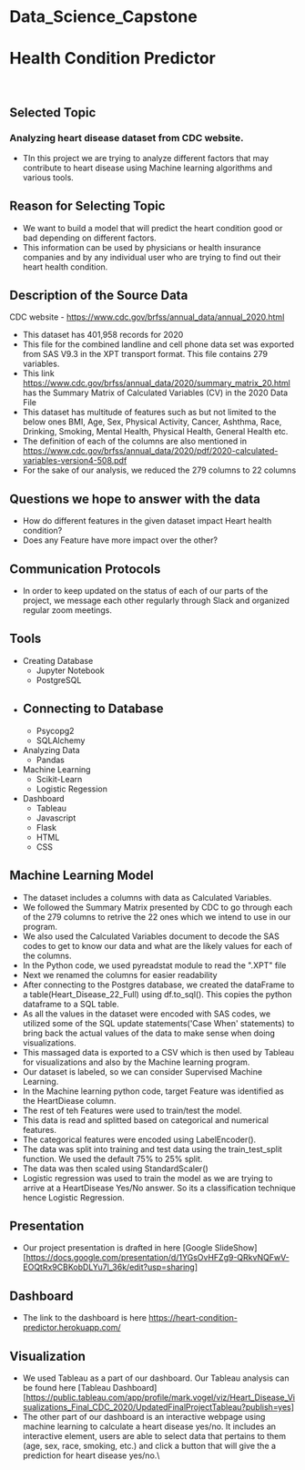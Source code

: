 # Data_Science_Capstone

# Health Condition Predictor
<br>

## Selected Topic
### Analyzing heart disease dataset from CDC website.
- TIn this project we are trying to analyze different factors that may contribute to heart disease using Machine learning algorithms and various tools.   

## Reason for Selecting Topic
- We want to build a model that will predict the heart condition good or bad depending on different factors. 
- This information can be used by physicians or health insurance companies and by any individual user who are trying to find out their heart health condition.

## Description of the Source Data
CDC website - https://www.cdc.gov/brfss/annual_data/annual_2020.html
- This dataset has 401,958 records for 2020 
- This file for the combined landline and cell phone data set was exported from SAS V9.3 in the XPT transport format. This file contains 279 variables.
- This link https://www.cdc.gov/brfss/annual_data/2020/summary_matrix_20.html has the Summary Matrix of Calculated Variables (CV) in the 2020 Data File
- This dataset has multitude of features such as but not limited to the below ones 
BMI, Age, Sex, Physical Activity, Cancer, Ashthma, Race, Drinking, Smoking, Mental Health, Physical Health, General Health etc.
- The definition of each of the columns are also mentioned in https://www.cdc.gov/brfss/annual_data/2020/pdf/2020-calculated-variables-version4-508.pdf
- For the sake of our analysis, we reduced the 279 columns to 22 columns

## Questions we hope to answer with the data
- How do different features in the given dataset impact Heart health condition?
- Does any Feature have more impact over the other?
 

## Communication Protocols
- In order to keep updated on the status of each of our parts of the project, we message each other regularly through Slack and organized regular zoom meetings.

## Tools
- Creating Database
    - Jupyter Notebook
    - PostgreSQL
- Connecting to Database
    - 
    - Psycopg2
    - SQLAlchemy
- Analyzing Data
    - Pandas
- Machine Learning
    - Scikit-Learn
    - Logistic Regession
- Dashboard
    - Tableau
    - Javascript
    - Flask
    - HTML
    - CSS


## Machine Learning Model
- The dataset includes a columns with data as Calculated Variables. 
- We followed the Summary Matrix presented by CDC to go through each of the 279 columns to retrive the 22 ones which we intend to use in our program.
- We also used the Calculated Variables document to decode the SAS codes to get to know our data and what are the likely values for each of the columns. 
- In the Python code, we used pyreadstat module to read the ".XPT" file 
- Next we renamed the columns for easier readability
- After connecting to the Postgres database, we created the dataFrame to a table(Heart_Disease_22_Full) using df.to_sql().  This copies the python dataframe to a SQL table.
- As all the values in the dataset were encoded with SAS codes, we utilized some of the SQL update statements('Case When' statements) to bring back the actual values of the data to make sense when doing visualizations.
- This massaged data is exported to a CSV which is then used by Tableau for visualizations and also by the Machine learning program.
- Our dataset is labeled, so we can consider Supervised Machine Learning.
- In the Machine learning python code, target Feature was identified as the HeartDiease column.
- The rest of teh Features were used to train/test the model.
- This data is read and splitted based on categorical and numerical features. 
- The categorical features were encoded using LabelEncoder().
- The data was split into training and test data using the train_test_split function. We used the default 75% to 25% split.
- The data was then scaled using StandardScaler()
- Logistic regression was used to train the model as we are trying to arrive at a HeartDisease Yes/No answer. So its a classification technique hence Logistic Regression.
 

## Presentation

- Our project presentation is drafted in here [Google SlideShow][https://docs.google.com/presentation/d/1YGsOvHFZg9-QRkvNQFwV-EOQtRx9CBKobDLYu7l_36k/edit?usp=sharing]

## Dashboard
- The link to the  dashboard is here https://heart-condition-predictor.herokuapp.com/

## Visualization
- We used Tableau as a part of our dashboard. Our Tableau analysis can be found here [Tableau Dashboard][https://public.tableau.com/app/profile/mark.vogel/viz/Heart_Disease_Visualizations_Final_CDC_2020/UpdatedFinalProjectTableau?publish=yes] 
- The other part of our dashboard is an interactive webpage using machine learning to calculate a heart disease yes/no. It includes an interactive element, users are able to select data that pertains to them (age, sex, race, smoking, etc.) and click a button that will give the a prediction for heart disease yes/no.\

 
